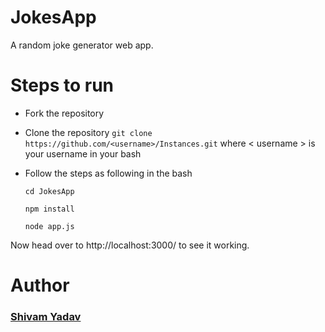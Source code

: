 # JokesApp
A random joke generator web app.

# Steps to run
 * Fork the repository

 * Clone the repository
  ``` git clone https://github.com/<username>/Instances.git ```
  where < username > is your username in your bash

 * Follow the steps as following in the bash

   ``` cd JokesApp ```

   ``` npm install ```

   ``` node app.js ```
 
 
Now head over to http://localhost:3000/ to see it working.


# Author
 ### [Shivam Yadav](https://github.com/ExpressHermes)
